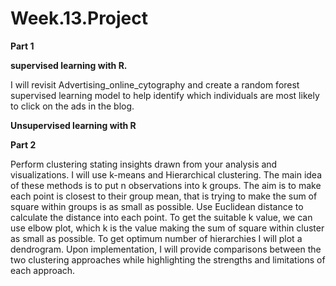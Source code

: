 # Week.13.Project
  
  
  **Part 1**


**supervised learning with R.** 


I will revisit Advertising_online_cytography and create a random forest supervised learning model to help identify which individuals are most likely to click on the ads in the blog.

**Unsupervised learning with R**

 **Part 2**

Perform clustering stating insights drawn from your analysis and visualizations.
I will use k-means and Hierarchical clustering. The main idea of these methods is to put n observations into k groups. The aim is to make each point is closest to their group mean, that is trying to make the sum of square within groups is as small as possible. Use Euclidean distance to calculate the distance into each point. To get the suitable k value, we can use elbow plot, which k is the value making the sum of square within cluster as small as possible. To get optimum number of hierarchies I will plot a dendrogram.
Upon implementation, I will provide comparisons between the two clustering approaches while highlighting the strengths and limitations of each approach.
